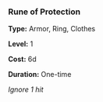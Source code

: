 ### Rune of Protection

**Type:** Armor, Ring, Clothes

**Level:** 1

**Cost:** 6d

**Duration:** One-time

_Ignore 1 hit_

